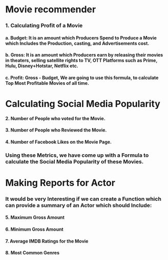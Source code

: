 # Movie recommender 

### 1. Calculating Profit of a Movie
#### a. Budget: It is an amount which Producers Spend to Produce a Movie which Includes the Production, casting, and Advertisements cost.
#### b. Gross: It is an amount which Producers earn by releasing their movies in theaters, selling satellite rights to TV, OTT Platforms such as Prime, Hulu, Disney+Hotstar, Netflix etc.
#### c. Profit: Gross - Budget, We are going to use this formula, to calculate Top Most Profitable Movies of all time. 

# Calculating Social Media Popularity

#### 2. Number of People who voted for the Movie.
#### 3. Number of People who Reviewed the Movie.
#### 4. Number of Facebook Likes on the Movie Page.

### Using these Metrics, we have come up with a Formula to calculate the Social Media Popularity of these Movies.

# Making Reports for Actor

### It would be very Interesting if we can create a Function which can provide a summary of an Actor which should Include:
#### 5. Maximum Gross Amount
#### 6. Minimum Gross Amount
#### 7. Average IMDB Ratings for the Movie
#### 8. Most Common Genres

